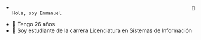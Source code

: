 -                                                                       👋 Hola, soy Emmanuel
- 💬 Tengo 26 años
- 🌱 Soy estudiante de la carrera Licenciatura en Sistemas de Información
